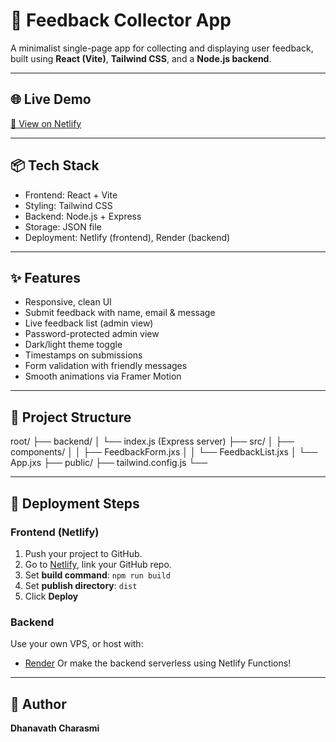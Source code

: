 # 📝 Feedback Collector App

A minimalist single-page app for collecting and displaying user feedback, built using **React (Vite)**, **Tailwind CSS**, and a **Node.js backend**.

---

## 🌐 Live Demo

[🔗 View on Netlify](https://your-deployment-link.netlify.app)

---

## 📦 Tech Stack

- Frontend: React + Vite
- Styling: Tailwind CSS
- Backend: Node.js + Express
- Storage: JSON file
- Deployment: Netlify (frontend), Render (backend)

---

## ✨ Features

- Responsive, clean UI
- Submit feedback with name, email & message
- Live feedback list (admin view)
- Password-protected admin view
- Dark/light theme toggle
- Timestamps on submissions
- Form validation with friendly messages
- Smooth animations via Framer Motion

---

## 📁 Project Structure
root/ ├── backend/
          │ └── index.js (Express server) 
      ├── src/ │ ├── components/
                │ │ ├── FeedbackForm.jxs 
                │ │ └── FeedbackList.jxs 
             │ └── App.jxs 
             ├── public/ 
             ├── tailwind.config.js └──



---

## 🚀 Deployment Steps

### Frontend (Netlify)

1. Push your project to GitHub.
2. Go to [Netlify](https://netlify.com), link your GitHub repo.
3. Set **build command**: `npm run build`
4. Set **publish directory**: `dist`
5. Click **Deploy**

### Backend

Use your own VPS, or host with:
- [Render](https://render.com)
Or make the backend serverless using Netlify Functions!

---

## 🧠 Author

**Dhanavath Charasmi**  
 


